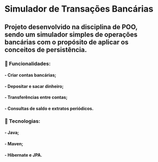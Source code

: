 # Simulador de Transações Bancárias
## Projeto desenvolvido na disciplina de POO, sendo um simulador simples de operações bancárias com o propósito de aplicar os conceitos de persistência.

### 🚀 Funcionalidades:
#### - Criar contas bancárias;
#### - Depositar e sacar dinheiro;
#### - Transferências entre contas;
#### - Consultas de saldo e extratos periódicos.

### 🔧 Tecnologias:
#### - Java;
#### - Maven;
#### - Hibernate e JPA.

